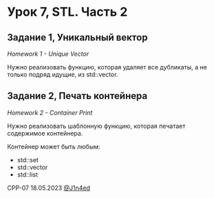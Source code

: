 # Урок 7, STL. Часть 2
## Задание 1, Уникальный вектор
*Homework 1 - Unique Vector*

Нужно реализовать функцию, которая удаляет все дубликаты, а не только подряд идущие, из std::vector.

## Задание 2, Печать контейнера
*Homework 2 - Container Print*

Нужно реализовать шаблонную функцию, которая печатает содержимое контейнера.

Контейнер может быть любым:

- std::set
- std::vector
- std::list

CPP-07
18.05.2023
[@J1n4ed](https://github.com/J1n4ed)